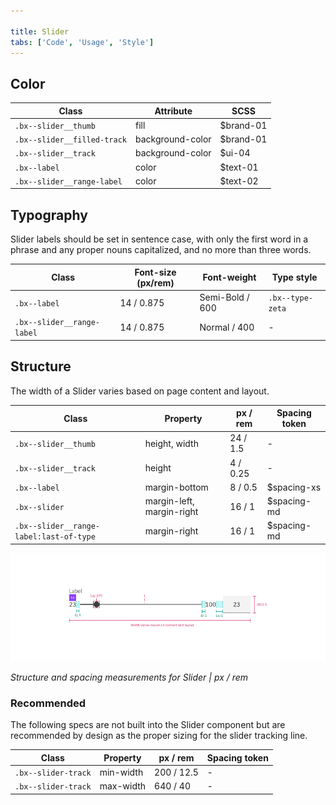 ```yaml
---

title: Slider
tabs: ['Code', 'Usage', 'Style']
---
```


## Color

| Class                       | Attribute        | SCSS      |
| --------------------------- | ---------------- | --------- |
| `.bx--slider__thumb`        | fill             | $brand-01 |
| `.bx--slider__filled-track` | background-color | $brand-01 |
| `.bx--slider__track`        | background-color | $ui-04    |
| `.bx--label`                | color            | $text-01  |
| `.bx--slider__range-label`  | color            | $text-02  |

## Typography

Slider labels should be set in sentence case, with only the first word in a phrase and any proper nouns capitalized, and no more than three words.

| Class                      | Font-size (px/rem) | Font-weight     | Type style       |
| -------------------------- | ------------------ | --------------- | ---------------- |
| `.bx--label`               | 14 / 0.875         | Semi-Bold / 600 | `.bx--type-zeta` |
| `.bx--slider__range-label` | 14 / 0.875         | Normal / 400    | -                |

## Structure

The width of a Slider varies based on page content and layout.

| Class                                   | Property                  | px / rem | Spacing token |
| --------------------------------------- | ------------------------- | -------- | ------------- |
| `.bx--slider__thumb`                    | height, width             | 24 / 1.5 | -             |
| `.bx--slider__track`                    | height                    | 4 / 0.25 | -             |
| `.bx--label`                            | margin-bottom             | 8 / 0.5  | $spacing-xs   |
| `.bx--slider`                           | margin-left, margin-right | 16 / 1   | $spacing-md   |
| `.bx--slider__range-label:last-of-type` | margin-right              | 16 / 1   | $spacing-md   |

![Structure and spacing measurements for Slider](images/slider-style-1.png)

_Structure and spacing measurements for Slider | px / rem_

### Recommended

The following specs are not built into the Slider component but are recommended by design as the proper sizing for the slider tracking line.

| Class               | Property  | px / rem   | Spacing token |
| ------------------- | --------- | ---------- | ------------- |
| `.bx--slider-track` | min-width | 200 / 12.5 | -             |
| `.bx--slider-track` | max-width | 640 / 40   | -             |

